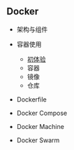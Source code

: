 ## Docker
- 架构与组件

- 容器使用
    - [初体验](./run.md)
    - 容器
    - 镜像
    - 仓库

- Dockerfile
- Docker Compose

- Docker Machine
- Docker Swarm